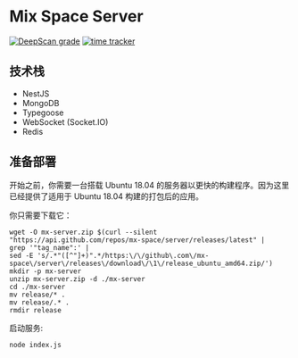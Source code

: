 # Mix Space Server

[![DeepScan grade](https://deepscan.io/api/teams/7938/projects/10675/branches/150239/badge/grade.svg)](https://deepscan.io/dashboard#view=project&tid=7938&pid=10675&bid=150239)
[![time tracker](https://wakatime.com/badge/github/mx-space/server.svg)](https://wakatime.com/badge/github/mx-space/server)

## 技术栈

- NestJS
- MongoDB
- Typegoose
- WebSocket (Socket.IO)
- Redis

## 准备部署

开始之前，你需要一台搭载 Ubuntu 18.04 的服务器以更快的构建程序。因为这里已经提供了适用于 Ubuntu 18.04 构建的打包后的应用。

你只需要下载它：

```
wget -O mx-server.zip $(curl --silent "https://api.github.com/repos/mx-space/server/releases/latest" |
grep '"tag_name":' |
sed -E 's/.*"([^"]+)".*/https:\/\/github\.com\/mx-space\/server\/releases\/download\/\1\/release_ubuntu_amd64.zip/')
mkdir -p mx-server
unzip mx-server.zip -d ./mx-server
cd ./mx-server
mv release/* .
mv release/.* .
rmdir release

```

启动服务:

```
node index.js
```
